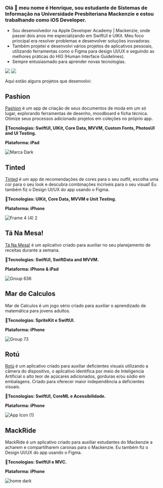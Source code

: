 ### Olá 👋 meu nome é Henrique, sou estudante de Sistemas de Informação na Universidade Presbiteriana Mackenzie e estou trabalhando como iOS Developer.
- Sou desenvolvedor na Apple Developer Academy | Mackenzie, onde passei dois anos me especializando em SwiftUI e UIKit. Meu foco principal era resolver problemas e desenvolver soluções inovadoras.
- Também projetei e desenvolvi vários projetos de aplicativos pessoais, utilizando ferramentas como o Figma para design UI/UX e seguindo as melhores práticas do HIG (Human Interface Guidelines).
- Sempre entusiasmado para aprender novas tecnologias.

[![](https://img.shields.io/badge/Email-red?style=for-the-badge&logo=gmail&logoColor=white)](mailto:lunde@adobe.com) [![](https://img.shields.io/badge/Linkedin-blue?style=for-the-badge&logo=linkedin&logoColor=white)](https://www.linkedin.com/in/henriquekenzohiga/)


Aqui estão alguns projetos que desenvolvi:


## Pashion
[Pashion](https://apps.apple.com/br/app/pashion/id6737167821) é um app de criação de seus documentos de moda em um só lugar, explorando ferramentas de desenho, moodboard e ficha técnica.
Otimize seus processos adicionado projetos em coleções no próprio app.

**🔨Tecnologias: SwiftUI, UIKit, Core Data, MVVM, Custom Fonts, PhotosUI and UI Testing.**

**Plataforma: iPad**

![Marca Dark](https://github.com/user-attachments/assets/b5f7f388-539a-4e6b-acd9-270d656f10d4)


## Tinted
[Tinted](https://apps.apple.com/br/app/tinted/id6503091148) é um app de recomendações de cores para o seu outfit, escolha uma cor para o seu look e descubra combinações incríveis para o seu visual!
Eu também fiz o Design UI/UX do app usando o Figma.

**🔨Tecnologias: UIKit, Core Data, MVVM e Unit Testing.**

**Plataforma: iPhone**

![Frame 4 (4) 2](https://github.com/user-attachments/assets/6b2bfb6a-c35c-4b73-ba08-6c2a68a66e92)

## Tá Na Mesa!
[Tá Na Mesa!](https://apps.apple.com/br/app/tá-na-mesa/id6483495910) é um aplicativo criado para auxiliar no seu planejamento de receitas durante a semana.

**🔨Tecnologias: SwiftUI, SwiftData and MVVM.**

**Plataforma: iPhone & iPad**

![Group 636](https://github.com/user-attachments/assets/aec08c2a-c5b5-4080-80c7-de592efc8710)

## Mar de Calculos
Mar de Calculos é um jogo sério criado para auxiliar o aprendizado de matemática para jovens adultos.

**🔨Tecnologias: SpriteKit e SwiftUI.**

**Plataforma: iPhone**

![Group 73](https://github.com/user-attachments/assets/2bb4f99e-f3f7-45fb-a835-aab1df6f241f)

## Rotú
[Rotú](https://apps.apple.com/br/app/rotú/id6469359746) é um aplicativo criado para auxiliar deficientes visuais utilizando a câmera do dispositivo, o aplicativo identifica por meio de Inteligencia Artificial o alto teor de açúcares adicionados, gorduras e/ou sódio em embalagens. Criado para oferecer maior independência a deficientes visuais.

**🔨Tecnologias: SwiftUI, CoreML e Acessibilidade.**

**Plataforma: iPhone**

![App Icon (1)](https://github.com/user-attachments/assets/c5b909d7-5842-4364-aa76-ec025c720389)

## MackRide
MackRide é um aplicativo criado para auxiliar estudantes do Mackenzie a acharem e compartilharem caronas para o Mackenzie.
Eu também fiz o Design UI/UX do app usando o Figma.

**🔨Tecnologias: SwiftUI e MVC.**

**Plataforma: iPhone**

![home dark](https://github.com/user-attachments/assets/6aace616-2d56-4118-93cc-c590e881ffae)
